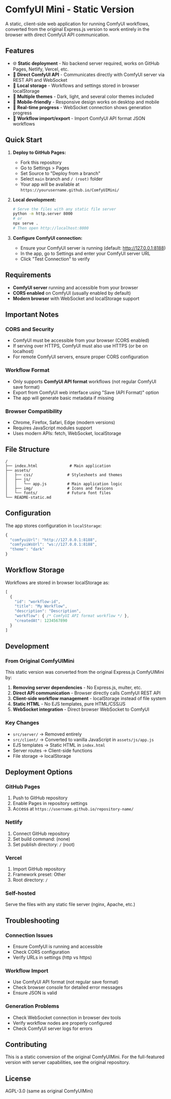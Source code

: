 # ComfyUI Mini - Static Version

A static, client-side web application for running ComfyUI workflows, converted from the original Express.js version to work entirely in the browser with direct ComfyUI API communication.

## Features

- 🌐 **Static deployment** - No backend server required, works on GitHub Pages, Netlify, Vercel, etc.
- 🔗 **Direct ComfyUI API** - Communicates directly with ComfyUI server via REST API and WebSocket
- 💾 **Local storage** - Workflows and settings stored in browser localStorage
- 🎨 **Multiple themes** - Dark, light, and several color themes included
- 📱 **Mobile-friendly** - Responsive design works on desktop and mobile
- 🔄 **Real-time progress** - WebSocket connection shows generation progress
- 📁 **Workflow import/export** - Import ComfyUI API format JSON workflows

## Quick Start

1. **Deploy to GitHub Pages:**
   - Fork this repository
   - Go to Settings > Pages
   - Set Source to "Deploy from a branch"
   - Select `main` branch and `/ (root)` folder
   - Your app will be available at `https://yourusername.github.io/ComfyUIMini/`

2. **Local development:**
   ```bash
   # Serve the files with any static file server
   python -m http.server 8000
   # or
   npx serve .
   # Then open http://localhost:8000
   ```

3. **Configure ComfyUI connection:**
   - Ensure your ComfyUI server is running (default: http://127.0.0.1:8188)
   - In the app, go to Settings and enter your ComfyUI server URL
   - Click "Test Connection" to verify

## Requirements

- **ComfyUI server** running and accessible from your browser
- **CORS enabled** on ComfyUI (usually enabled by default)
- **Modern browser** with WebSocket and localStorage support

## Important Notes

### CORS and Security

- ComfyUI must be accessible from your browser (CORS enabled)
- If serving over HTTPS, ComfyUI must also use HTTPS (or be on localhost)
- For remote ComfyUI servers, ensure proper CORS configuration

### Workflow Format

- Only supports **ComfyUI API format** workflows (not regular ComfyUI save format)
- Export from ComfyUI web interface using "Save (API Format)" option
- The app will generate basic metadata if missing

### Browser Compatibility

- Chrome, Firefox, Safari, Edge (modern versions)
- Requires JavaScript modules support
- Uses modern APIs: fetch, WebSocket, localStorage

## File Structure

```
/
├── index.html              # Main application
├── assets/
│   ├── css/               # Stylesheets and themes
│   ├── js/
│   │   └── app.js         # Main application logic
│   ├── img/               # Icons and favicons
│   └── fonts/             # Futura font files
└── README-static.md
```

## Configuration

The app stores configuration in `localStorage`:

```javascript
{
  "comfyuiUrl": "http://127.0.0.1:8188",
  "comfyuiWsUrl": "ws://127.0.0.1:8188",
  "theme": "dark"
}
```

## Workflow Storage

Workflows are stored in browser localStorage as:

```javascript
[
  {
    "id": "workflow-id",
    "title": "My Workflow",
    "description": "Description",
    "workflow": { /* ComfyUI API format workflow */ },
    "createdAt": 1234567890
  }
]
```

## Development

### From Original ComfyUIMini

This static version was converted from the original Express.js ComfyUIMini by:

1. **Removing server dependencies** - No Express.js, multer, etc.
2. **Direct API communication** - Browser directly calls ComfyUI REST API
3. **Client-side workflow management** - localStorage instead of file system
4. **Static HTML** - No EJS templates, pure HTML/CSS/JS
5. **WebSocket integration** - Direct browser WebSocket to ComfyUI

### Key Changes

- `src/server/` → Removed entirely
- `src/client/` → Converted to vanilla JavaScript in `assets/js/app.js`
- EJS templates → Static HTML in `index.html`
- Server routes → Client-side functions
- File storage → localStorage

## Deployment Options

### GitHub Pages
1. Push to GitHub repository
2. Enable Pages in repository settings
3. Access at `https://username.github.io/repository-name/`

### Netlify
1. Connect GitHub repository
2. Set build command: (none)
3. Set publish directory: `/` (root)

### Vercel
1. Import GitHub repository
2. Framework preset: Other
3. Root directory: `/`

### Self-hosted
Serve the files with any static file server (nginx, Apache, etc.)

## Troubleshooting

### Connection Issues
- Ensure ComfyUI is running and accessible
- Check CORS configuration
- Verify URLs in settings (http vs https)

### Workflow Import
- Use ComfyUI API format (not regular save format)
- Check browser console for detailed error messages
- Ensure JSON is valid

### Generation Problems
- Check WebSocket connection in browser dev tools
- Verify workflow nodes are properly configured
- Check ComfyUI server logs for errors

## Contributing

This is a static conversion of the original ComfyUIMini. For the full-featured version with server capabilities, see the original repository.

## License

AGPL-3.0 (same as original ComfyUIMini)